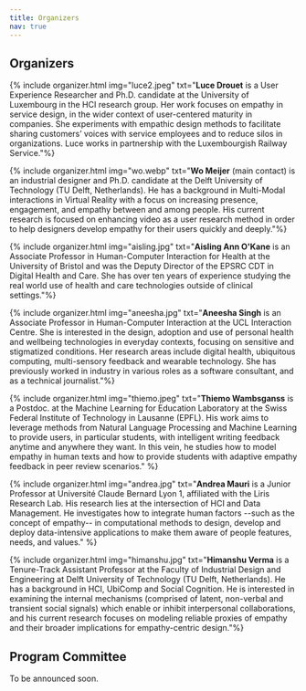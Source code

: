 ```yaml
---
title: Organizers
nav: true
---
```


## Organizers
<!-- TODO: add photos -->

{% include organizer.html img="luce2.jpeg" txt="<strong>Luce Drouet</strong> is a User Experience Researcher and Ph.D. candidate at the University of Luxembourg in the HCI research group. Her work focuses on empathy in service design, in the wider context of user-centered maturity in companies. She experiments with empathic design methods to facilitate sharing customers’ voices with service employees and to reduce silos in organizations. Luce works in partnership with the Luxembourgish Railway Service."%}

{% include organizer.html img="wo.webp" txt="<strong>Wo Meijer</strong> (main contact) is an industrial designer and Ph.D. candidate at the Delft University of Technology (TU Delft, Netherlands). He has a background in Multi-Modal interactions in Virtual Reality with a focus on increasing presence, engagement, and empathy between and among people. His current research is focused on enhancing video as a user research method in order to help designers develop empathy for their users quickly and deeply."%}

{% include organizer.html img="aisling.jpg" txt="<strong>Aisling Ann O'Kane</strong> is an Associate Professor in Human-Computer Interaction for Health at the University of Bristol and was the Deputy Director of the EPSRC CDT in Digital Health and Care. She has over ten years of experience studying the real world use of health and care technologies outside of clinical settings."%}

{% include organizer.html img="aneesha.jpg" txt="<strong>Aneesha Singh</strong> is an Associate Professor in Human-Computer Interaction at the UCL Interaction Centre. She is interested in the design, adoption and use of personal health and wellbeing technologies in everyday contexts, focusing on sensitive and stigmatized conditions. Her research areas include digital health, ubiquitous computing, multi-sensory feedback and wearable technology. She has previously worked in industry in various roles as a software consultant, and as a technical journalist."%}

{% include organizer.html img="thiemo.jpeg" txt="<strong>Thiemo Wambsganss</strong> is a Postdoc. at the Machine Learning for Education Laboratory at the Swiss Federal Institute of Technology in Lausanne (EPFL). His work aims to leverage methods from Natural Language Processing and Machine Learning to provide users, in particular students, with intelligent writing feedback anytime and anywhere they want. In this vein, he studies how to model empathy in human texts and how to provide students with adaptive empathy feedback in peer review scenarios." %}

{% include organizer.html img="andrea.jpg" txt="<strong>Andrea Mauri</strong> is a Junior Professor at Université Claude Bernard Lyon 1, affiliated with the Liris Research Lab. His research lies at the intersection of HCI and Data Management. He investigates how to integrate human factors --such as the concept of empathy-- in computational methods to design, develop and deploy data-intensive applications to make them aware of people features, needs, and values." %}

{% include organizer.html img="himanshu.jpg" txt="<strong>Himanshu Verma</strong> is a Tenure-Track Assistant Professor at the Faculty of Industrial Design and Engineering at Delft University of Technology (TU Delft, Netherlands). He has a background in HCI, UbiComp and Social Cognition. He is interested in examining the internal mechanisms (comprised of latent, non-verbal and transient social signals) which enable or inhibit interpersonal collaborations, and his current research focuses on modeling reliable proxies of empathy and their broader implications for empathy-centric design."%}

## Program Committee

To be announced soon.

